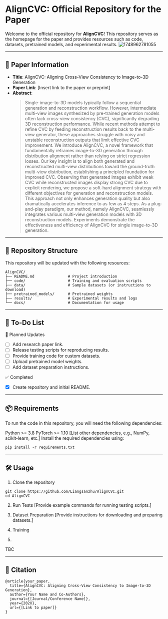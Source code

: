 # AlignCVC: Official Repository for the Paper

Welcome to the official repository for **AlignCVC**! This repository serves as the homepage for the paper and provides resources such as code, datasets, pretrained models, and experimental results.
![1748962781055](https://github.com/user-attachments/assets/a09e45ba-c288-4ea4-97b1-a78f9395015d)

---

## 📄 Paper Information

- **Title**: AlignCVC: Aligning Cross-View Consistency to Image-to-3D Generation
- **Paper Link**: [Insert link to the paper or preprint]  
- **Abstract**:  
  > Single-image-to-3D models typically follow a sequential generation and reconstruction workflow. However, intermediate multi-view images synthesized by pre-trained generation models often lack cross-view consistency (CVC), significantly degrading 3D reconstruction performance. While recent methods attempt to refine CVC by feeding reconstruction results back to the multi-view generator, these approaches struggle with noisy and unstable reconstruction outputs that limit effective CVC improvement.
We introduce AlignCVC, a novel framework that fundamentally reframes image-to-3D generation through distribution alignment rather than relying on strict regression losses. Our key insight is to align both generated and reconstructed multi-view distributions toward the ground-truth multi-view distribution, establishing a principled foundation for improved CVC. Observing that generated images exhibit weak CVC while reconstructed images display strong CVC due to explicit rendering, we propose a soft-hard alignment strategy with different objectives for generation and reconstruction models. This approach not only enhances generation quality but also dramatically accelerates inference to as few as 4 steps.
As a plug-and-play paradigm, our method, namely AlignCVC, seamlessly integrates various multi-view generation models with 3D reconstruction models. Experiments demonstrate the effectiveness and efficiency of AlignCVC for single image-to-3D generation.

---

## 📂 Repository Structure

This repository will be updated with the following resources:

```plaintext
AlignCVC/
├── README.md               # Project introduction
├── code/                   # Training and evaluation scripts
├── data/                   # Sample datasets (or instructions to download)
├── pretrained_models/      # Pretrained weights
├── results/                # Experimental results and logs
└── docs/                   # Documentation for usage
```
---
## 🚀 To-Do List
🔧 Planned Updates
- [ ] Add research paper link.
- [ ] Release testing scripts for reproducing results.
- [ ] Provide training code for custom datasets.
- [ ] Upload pretrained model weights.
- [ ] Add dataset preparation instructions.

✅ Completed
- [x] Create repository and initial README.


---
## 📦 Requirements
To run the code in this repository, you will need the following dependencies:

Python >= 3.8
PyTorch >= 1.10
[List other dependencies, e.g., NumPy, scikit-learn, etc.]
Install the required dependencies using:
```plaintext
pip install -r requirements.txt
```
---
## 🛠️ Usage
1. Clone the repository
```plaintext
git clone https://github.com/Liangsanzhu/AlignCVC.git
cd AlignCVC
```

2. Run Tests
[Provide example commands for running testing scripts.]


3. Dataset Preparation
[Provide instructions for downloading and preparing datasets.]


4. Training
5. 
TBC



---
## 📝 Citation
```plaintext
@article{your_paper,
  title={AlignCVC: Aligning Cross-View Consistency to Image-to-3D Generation},
  author={Your Name and Co-Authors},
  journal={[Journal/Conference Name]},
  year={202X},
  url={[Link to paper]}
}
```
